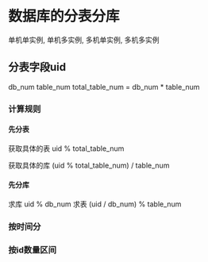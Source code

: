 # 数据库的分表分库

单机单实例, 单机多实例, 多机单实例, 多机多实例

## 分表字段uid

db_num
table_num
total_table_num = db_num * table_num

### 计算规则

#### 先分表

获取具体的表
uid % total_table_num

获取具体的库
(uid % total_table_num) / table_num

#### 先分库

求库
uid % db_num
求表
(uid / db_num) % table_num

### 按时间分

### 按id数量区间
